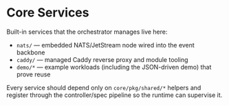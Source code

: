 # Core Services

Built-in services that the orchestrator manages live here:

- `nats/` — embedded NATS/JetStream node wired into the event backbone
- `caddy/` — managed Caddy reverse proxy and module tooling
- `demo/*` — example workloads (including the JSON-driven demo) that prove reuse

Every service should depend only on `core/pkg/shared/*` helpers and register
through the controller/spec pipeline so the runtime can supervise it.
